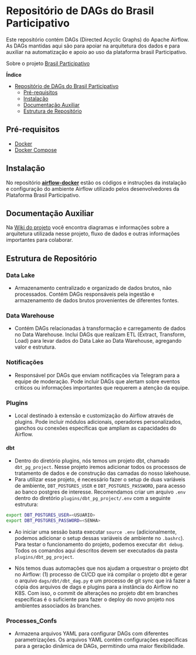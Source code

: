 # Repositório de DAGs do Brasil Participativo

Este repositório contém DAGs (Directed Acyclic Graphs) do Apache Airflow. As DAGs mantidas aqui são para apoiar na arquitetura dos dados e para auxiliar na automatização e apoio ao uso da plataforma brasil Participativo.

Sobre o projeto [Brasil Participativo](https://brasilparticipativo.presidencia.gov.br/processes/brasilparticipativo/f/26/posts/99)

<!-- START doctoc generated TOC please keep comment here to allow auto update -->
<!-- DON'T EDIT THIS SECTION, INSTEAD RE-RUN doctoc TO UPDATE -->
**Índice**

- [Repositório de DAGs do Brasil Participativo](#reposit%C3%B3rio-de-dags-do-brasil-participativo)
    - [Pré-requisitos](#pr%C3%A9-requisitos)
    - [Instalação](#instala%C3%A7%C3%A3o)
    - [Documentação Auxiliar](#documenta%C3%A7%C3%A3o-auxiliar)
    - [Estrutura de Repositório](#estrutura-de-reposit%C3%B3rio)

<!-- END doctoc generated TOC please keep comment here to allow auto update -->

## Pré-requisitos

- [Docker](https://www.docker.com)
- [Docker Compose](https://docs.docker.com/compose/)

## Instalação

No repositório **[airflow-docker](https://gitlab.com/lappis-unb/decidimbr/airflow-docker)** estão os códigos e instruções da instalação e configuração do ambiente Airflow utilizado pelos desenvolvedores da Plataforma Brasil Participativo.

## Documentação Auxiliar

Na [Wiki do projeto](https://gitlab.com/groups/lappis-unb/decidimbr/servicos-de-dados/-/wikis/home) você encontra diagramas e informações sobre a arquitetura utilizada nesse projeto, fluxo de dados e outras informações importantes para colaborar.

## Estrutura de Repositório

### Data Lake

- Armazenamento centralizado e organizado de dados brutos, não processados. Contém DAGs responsáveis pela ingestão e armazenamento de dados brutos provenientes de diferentes fontes.

### Data Warehouse

- Contém DAGs relacionadas à transformação e carregamento de dados no Data Warehouse. Inclui DAGs que realizam ETL (Extract, Transform, Load) para levar dados do Data Lake ao Data Warehouse, agregando valor e estrutura.

### Notificações

- Responsável por DAGs que enviam notificações via Telegram para a equipe de moderação. Pode incluir DAGs que alertam sobre eventos críticos ou informações importantes que requerem a atenção da equipe.

### Plugins

- Local destinado à extensão e customização do Airflow através de plugins. Pode incluir módulos adicionais, operadores personalizados, ganchos ou conexões específicas que ampliam as capacidades do Airflow.

#### dbt

- Dentro do diretório plugins, nós temos um projeto dbt, chamado `dbt_pg_project`. Nesse projeto iremos adicionar todos os processos de tratamento de dados e de construção das camadas do nosso lakehouse.
- Para utilizar esse projeto, é necessário fazer o setup de duas variáveis de ambiente, `DBT_POSTGRES_USER` e `DBT_POSTGRES_PASSWORD`, para acesso ao banco postgres de interesse. Recomendamos criar um arquivo `.env` dentro do diretório `plugins/dbt_pg_project/.env` com a seguinte estrutura:

```bash
export DBT_POSTGRES_USER=<USUARIO>
export DBT_POSTGRES_PASSWORD=<SENHA>
```

- Ao iniciar uma sessão basta executar `source .env` (adicionalmente, podemos adicionar o setup dessas variáveis de ambiente no `.bashrc`). Para testar o funcionamento do projeto, podemos executar `dbt debug`. Todos os comandos aqui descritos devem ser executados da pasta `plugins/dbt_pg_project`.

- Nós temos duas automações que nos ajudam a orquestrar o projeto dbt no Airflow: (1) processo de CI/CD que irá compilar o projeto dbt e gerar o arquivo `dags/dbt/dbt_dag.py` e um processo de git sync que irá fazer a cópia dos arquivos de dags e plugins para a instância do Airflow no K8S. Com isso, o commit de alterações no projeto dbt em branches específicas é o suficiente para fazer o deploy do novo projeto nos ambientes associados às branches.

### Processes_Confs

- Armazena arquivos YAML para configurar DAGs com diferentes parametrizações. Os arquivos YAML contêm configurações específicas para a geração dinâmica de DAGs, permitindo uma maior flexibilidade.
